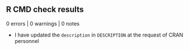 ## R CMD check results

0 errors | 0 warnings | 0 notes

* I have updated the `description` in `DESCRIPTION` at the request of CRAN personnel
